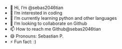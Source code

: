- 👋 Hi, I’m @sebas2046tian
- 👀 I’m interested in coding
- 🌱 I’m currently learning python and other languages
- 💞️ I’m looking to collaborate on Github
- 📫 How to reach me Github@sebas2046tian
- 😄 Pronouns: Sebastian P.
- ⚡ Fun fact: :)

<!---
sebas2046tian/sebas2046tian is a ✨ special ✨ repository because its `README.md` (this file) appears on your GitHub profile.
You can click the Preview link to take a look at your changes.
--->
